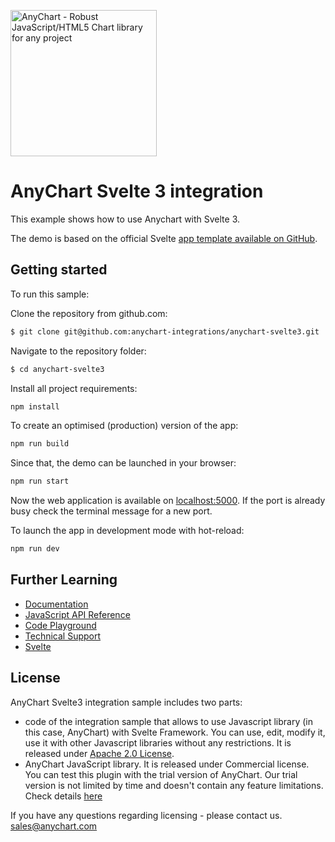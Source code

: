 [<img src="https://cdn.anychart.com/images/logo-transparent-segoe.png?2" width="234px" alt="AnyChart - Robust JavaScript/HTML5 Chart library for any project">](https://anychart.com)
# AnyChart Svelte 3 integration

This example shows how to use Anychart with Svelte 3.

The demo is based on the official Svelte [app template available on GitHub](https://github.com/sveltejs/template).

## Getting started
To run this sample:

Clone the repository from github.com:
```bash
$ git clone git@github.com:anychart-integrations/anychart-svelte3.git
```

Navigate to the repository folder:
```bash
$ cd anychart-svelte3
```

Install all project requirements:
 ```bash
npm install
 ```

To create an optimised (production) version of the app:
```bash
npm run build
```

Since that, the demo can be launched in your browser:
```bash
npm run start
```

Now the web application is available on [localhost:5000](http://localhost:5000/).
If the port is already busy check the terminal message for a new port.

To launch the app in development mode with hot-reload:
```bash
npm run dev
```

## Further Learning
* [Documentation](https://docs.anychart.com)
* [JavaScript API Reference](https://api.anychart.com)
* [Code Playground](https://playground.anychart.com)
* [Technical Support](https://anychart.com/support)
* [Svelte](https://svelte.dev)

## License
AnyChart Svelte3 integration sample includes two parts:
- code of the integration sample that allows to use Javascript library (in this case, AnyChart) with Svelte Framework.
You can use, edit, modify it, use it with other Javascript libraries
without any restrictions. It is released under [Apache 2.0 License](LICENSE).
- AnyChart JavaScript library. It is released under Commercial license.
You can test this plugin with the trial version of AnyChart. Our trial version is
not limited by time and doesn't contain any feature limitations.
Check details [here](https://www.anychart.com/buy/)

If you have any questions regarding licensing - please contact us. <sales@anychart.com>
